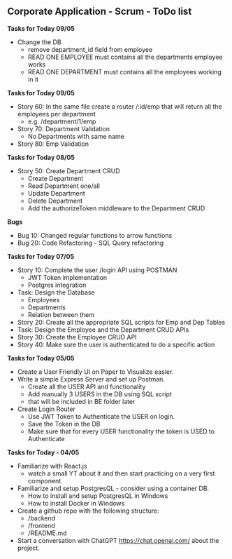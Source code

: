## **Corporate Application - Scrum - ToDo list**


**Tasks for Today 09/05**
  - Change the DB
    - remove department_id field from employee
    - READ ONE EMPLOYEE must contains all the departments employee works
    - READ ONE DEPARTMENT must contains all the employees working in it 

**Tasks for Today 09/05**

  - Story 60: In the same file create a router /:id/emp that will return all the employees per department
    - e.g. /department/1/emp
  - Story 70: Department Validation
    - No Departments with same name
  - Story 80: Emp Validation


**Tasks for Today 08/05**

- Story 50: Create Department CRUD
  - Create Department
  - Read Department one/all
  - Update Department
  - Delete Department
  - Add the authorizeToken middleware to the Department CRUD


**Bugs**

- Bug 10: Changed regular functions to arrow functions
- Bug 20: Code Refactoring - SQL Query refactoring

**Tasks for Today 07/05**

- Story 10: Complete the user /login API using POSTMAN
  - JWT Token implementation
  - Postgres integration
- Task: Design the Database
  - Employees
  - Departments
  - Relation between them
- Story 20: Create all the appropriate SQL scripts for Emp and Dep Tables
- Task: Design the Employee and the Department CRUD APIs
- Story 30: Create the Employee CRUD API
- Story 40: Make sure the user is authenticated to do a specific action

**Tasks for Today 05/05**

- Create a User Friendly UI on Paper to Visualize easier.
- Write a simple Express Server and set up Postman.
  - Create all the USER API and functionality
  - Add manually 3 USERS in the DB using SQL script
  - that will be included in BE folder later
- Create Login Router
  - Use JWT Token to Authenticate the USER on login.
  - Save the Token in the DB
  - Make sure that for every USER functionality the token is USED to Authenticate

**Tasks for Today - 04/05**

- Familiarize with React.js
  - watch a small YT about it and then start practicing on a very first component.
- Familiarize and setup PostgresQL - consider using a container DB.
  - How to install and setup PostgresQL in Windows
  - How to install Docker in Windows
- Create a github repo with the following structure:
  - /backend
  - /frontend
  - /README.md
- Start a conversation with ChatGPT https://chat.openai.com/ about the project.
